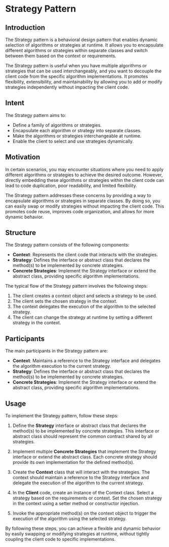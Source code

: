 # Strategy Pattern

## Introduction

The Strategy pattern is a behavioral design pattern that enables dynamic selection of algorithms or strategies at runtime. It allows you to encapsulate different algorithms or strategies within separate classes and switch between them based on the context or requirements.

The Strategy pattern is useful when you have multiple algorithms or strategies that can be used interchangeably, and you want to decouple the client code from the specific algorithm implementations. It promotes flexibility, extensibility, and maintainability by allowing you to add or modify strategies independently without impacting the client code.

## Intent

The Strategy pattern aims to:

- Define a family of algorithms or strategies.
- Encapsulate each algorithm or strategy into separate classes.
- Make the algorithms or strategies interchangeable at runtime.
- Enable the client to select and use strategies dynamically.

## Motivation

In certain scenarios, you may encounter situations where you need to apply different algorithms or strategies to achieve the desired outcome. However, directly embedding these algorithms or strategies within the client code can lead to code duplication, poor readability, and limited flexibility.

The Strategy pattern addresses these concerns by providing a way to encapsulate algorithms or strategies in separate classes. By doing so, you can easily swap or modify strategies without impacting the client code. This promotes code reuse, improves code organization, and allows for more dynamic behavior.

## Structure

The Strategy pattern consists of the following components:

- **Context**: Represents the client code that interacts with the strategies.
- **Strategy**: Defines the interface or abstract class that declares the method(s) to be implemented by concrete strategies.
- **Concrete Strategies**: Implement the Strategy interface or extend the abstract class, providing specific algorithm implementations.

The typical flow of the Strategy pattern involves the following steps:

1. The client creates a context object and selects a strategy to be used.
2. The client sets the chosen strategy in the context.
3. The context delegates the execution of the algorithm to the selected strategy.
4. The client can change the strategy at runtime by setting a different strategy in the context.

## Participants

The main participants in the Strategy pattern are:

- **Context**: Maintains a reference to the Strategy interface and delegates the algorithm execution to the current strategy.
- **Strategy**: Defines the interface or abstract class that declares the method(s) to be implemented by concrete strategies.
- **Concrete Strategies**: Implement the Strategy interface or extend the abstract class, providing specific algorithm implementations.

## Usage

To implement the Strategy pattern, follow these steps:

1. Define the **Strategy** interface or abstract class that declares the method(s) to be implemented by concrete strategies. This interface or abstract class should represent the common contract shared by all strategies.

2. Implement multiple **Concrete Strategies** that implement the Strategy interface or extend the abstract class. Each concrete strategy should provide its own implementation for the defined method(s).

3. Create the **Context** class that will interact with the strategies. The context should maintain a reference to the Strategy interface and delegate the execution of the algorithm to the current strategy.

4. In the **Client** code, create an instance of the Context class. Select a strategy based on the requirements or context. Set the chosen strategy in the context using a setter method or constructor injection.

5. Invoke the appropriate method(s) on the context object to trigger the execution of the algorithm using the selected strategy.

By following these steps, you can achieve a flexible and dynamic behavior by easily swapping or modifying strategies at runtime, without tightly coupling the client code to specific implementations.
